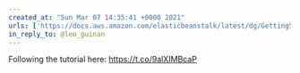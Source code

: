 ```yaml
---
created_at: "Sun Mar 07 14:35:41 +0000 2021"
urls: ['https://docs.aws.amazon.com/elasticbeanstalk/latest/dg/GettingStarted.html']
in_reply_to: @leo_guinan
---
```


Following the tutorial here: https://t.co/9alXIMBcaP